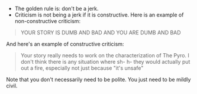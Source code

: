 - The golden rule is: don't be a jerk.
- Criticism is not being a jerk if it is constructive.
Here is an example of non-constructive criticism:

> YOUR STORY IS DUMB AND BAD AND YOU ARE DUMB AND BAD

And here's an example of constructive criticism:

> Your story really needs to work on the characterization of The Pyro.
> I don't think there is any situation where sh- h- they would actually put out a fire, especially not just because "it's unsafe"

Note that you don't necessarily need to be polite.
You just need to be mildly civil.

